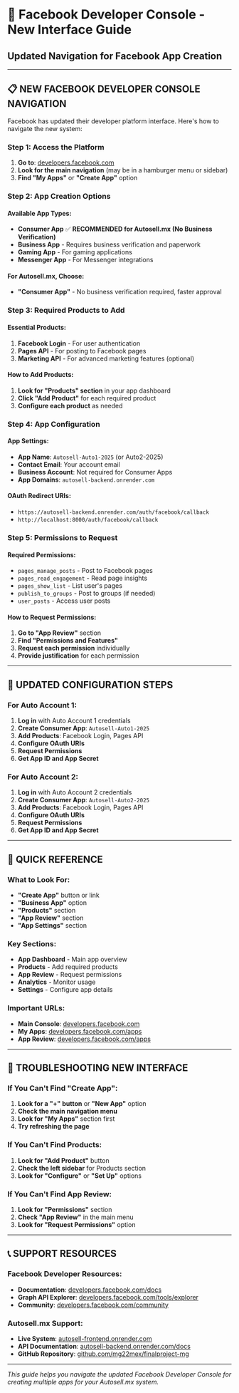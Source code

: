 # 🚀 Facebook Developer Console - New Interface Guide
## Updated Navigation for Facebook App Creation

---

## 📋 **NEW FACEBOOK DEVELOPER CONSOLE NAVIGATION**

Facebook has updated their developer platform interface. Here's how to navigate the new system:

### **Step 1: Access the Platform**
1. **Go to**: [developers.facebook.com](https://developers.facebook.com)
2. **Look for the main navigation** (may be in a hamburger menu or sidebar)
3. **Find "My Apps"** or **"Create App"** option

### **Step 2: App Creation Options**

#### **Available App Types:**
- **Consumer App** ✅ **RECOMMENDED for Autosell.mx (No Business Verification)**
- **Business App** - Requires business verification and paperwork
- **Gaming App** - For gaming applications
- **Messenger App** - For Messenger integrations

#### **For Autosell.mx, Choose:**
- **"Consumer App"** - No business verification required, faster approval

### **Step 3: Required Products to Add**

#### **Essential Products:**
1. **Facebook Login** - For user authentication
2. **Pages API** - For posting to Facebook pages
3. **Marketing API** - For advanced marketing features (optional)

#### **How to Add Products:**
1. **Look for "Products" section** in your app dashboard
2. **Click "Add Product"** for each required product
3. **Configure each product** as needed

### **Step 4: App Configuration**

#### **App Settings:**
- **App Name**: `Autosell-Auto1-2025` (or Auto2-2025)
- **Contact Email**: Your account email
- **Business Account**: Not required for Consumer Apps
- **App Domains**: `autosell-backend.onrender.com`

#### **OAuth Redirect URIs:**
- `https://autosell-backend.onrender.com/auth/facebook/callback`
- `http://localhost:8000/auth/facebook/callback`

### **Step 5: Permissions to Request**

#### **Required Permissions:**
- `pages_manage_posts` - Post to Facebook pages
- `pages_read_engagement` - Read page insights
- `pages_show_list` - List user's pages
- `publish_to_groups` - Post to groups (if needed)
- `user_posts` - Access user posts

#### **How to Request Permissions:**
1. **Go to "App Review"** section
2. **Find "Permissions and Features"**
3. **Request each permission** individually
4. **Provide justification** for each permission

---

## 🔧 **UPDATED CONFIGURATION STEPS**

### **For Auto Account 1:**
1. **Log in** with Auto Account 1 credentials
2. **Create Consumer App**: `Autosell-Auto1-2025`
3. **Add Products**: Facebook Login, Pages API
4. **Configure OAuth URIs**
5. **Request Permissions**
6. **Get App ID and App Secret**

### **For Auto Account 2:**
1. **Log in** with Auto Account 2 credentials
2. **Create Consumer App**: `Autosell-Auto2-2025`
3. **Add Products**: Facebook Login, Pages API
4. **Configure OAuth URIs**
5. **Request Permissions**
6. **Get App ID and App Secret**

---

## 🎯 **QUICK REFERENCE**

### **What to Look For:**
- **"Create App"** button or link
- **"Business App"** option
- **"Products"** section
- **"App Review"** section
- **"App Settings"** section

### **Key Sections:**
- **App Dashboard** - Main app overview
- **Products** - Add required products
- **App Review** - Request permissions
- **Analytics** - Monitor usage
- **Settings** - Configure app details

### **Important URLs:**
- **Main Console**: [developers.facebook.com](https://developers.facebook.com)
- **My Apps**: [developers.facebook.com/apps](https://developers.facebook.com/apps)
- **App Review**: [developers.facebook.com/apps](https://developers.facebook.com/apps)

---

## 🚨 **TROUBLESHOOTING NEW INTERFACE**

### **If You Can't Find "Create App":**
1. **Look for a "+" button** or **"New App"** option
2. **Check the main navigation menu**
3. **Look for "My Apps"** section first
4. **Try refreshing the page**

### **If You Can't Find Products:**
1. **Look for "Add Product"** button
2. **Check the left sidebar** for Products section
3. **Look for "Configure"** or **"Set Up"** options

### **If You Can't Find App Review:**
1. **Look for "Permissions"** section
2. **Check "App Review"** in the main menu
3. **Look for "Request Permissions"** option

---

## 📞 **SUPPORT RESOURCES**

### **Facebook Developer Resources:**
- **Documentation**: [developers.facebook.com/docs](https://developers.facebook.com/docs)
- **Graph API Explorer**: [developers.facebook.com/tools/explorer](https://developers.facebook.com/tools/explorer)
- **Community**: [developers.facebook.com/community](https://developers.facebook.com/community)

### **Autosell.mx Support:**
- **Live System**: [autosell-frontend.onrender.com](https://autosell-frontend.onrender.com)
- **API Documentation**: [autosell-backend.onrender.com/docs](https://autosell-backend.onrender.com)
- **GitHub Repository**: [github.com/mg22mex/finalproject-mg](https://github.com/mg22mex/finalproject-mg)

---

*This guide helps you navigate the updated Facebook Developer Console for creating multiple apps for your Autosell.mx system.*
